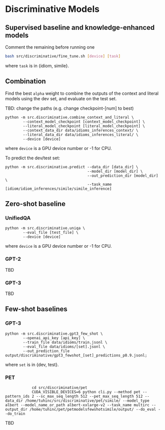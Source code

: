 # Discriminative Models

## Supervised baseline and knowledge-enhanced models
Comment the remaining before running one

```bash
bash src/discriminative/fine_tune.sh [device] [task]
```

where `task` is in {idiom, simile}.

## Combination

Find the best `alpha` weight to combine the outputs of the context and literal models using the dev set, and evaluate on the test set.

TBD: change the paths (e.g. change checkpoint-[num] to best)

```
python -m src.discriminative.combine_context_and_literal \
        --context_model_checkpoint [context_model_checkpoint] \
        --literal_model_checkpoint [literal_model_checkpoint] \
        --context_data_dir data/idioms_inferences_context/ \
        --literal_data_dir data/idioms_inferences_literal/ \        
        --device [device]
```

where `device` is a GPU device number or -1 for CPU.

To predict the dev/test set:

```
python -m src.discriminative.predict --data_dir [data_dir] \
                                     --model_dir [model_dir] \
                                     --out_prediction_dir [model_dir] \
                                     --task_name [idiom/idiom_inferences/simile/simile_inference]
```

## Zero-shot baseline 

### UnifiedQA

```
python -m src.discriminative.uniqa \
        --eval_file [test_file] \
        --device [device]
```

where `device` is a GPU device number or -1 for CPU.

### GPT-2

TBD

### GPT-3

TBD

## Few-shot baselines

### GPT-3

```
python -m src.discriminative.gpt3_few_shot \
        --openai_api_key [api_key] \
        --train_file data/idioms/train.jsonl \
        --eval_file data/idioms/[set].jsonl \
        --out_prediction_file output/discriminative/gpt3_fewshot_[set]_predictions_p0.9.jsonl;
```

where `set` is in {dev, test}.

### PET

                cd src/discriminative/pet
                CUDA_VISIBLE_DEVICES=6 python cli.py --method pet --pattern_ids 2 --sc_max_seq_length 512 --pet_max_seq_length 512 --data_dir /home/tuhinc/src/discriminative/pet/simile/ --model_type albert --model_name_or_path albert-xxlarge-v2 --task_name multirc --output_dir /home/tuhinc/pet/petmodelsfewshotsimile/output/ --do_eval --do_train

TBD
